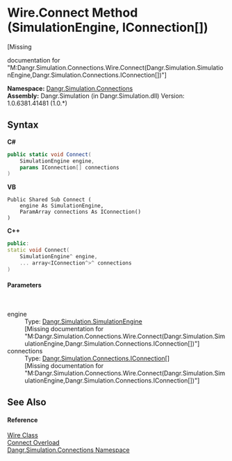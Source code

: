 # Wire.Connect Method (SimulationEngine, IConnection[])
 

\[Missing <summary> documentation for "M:Dangr.Simulation.Connections.Wire.Connect(Dangr.Simulation.SimulationEngine,Dangr.Simulation.Connections.IConnection[])"\]

**Namespace:**&nbsp;<a href="N_Dangr_Simulation_Connections">Dangr.Simulation.Connections</a><br />**Assembly:**&nbsp;Dangr.Simulation (in Dangr.Simulation.dll) Version: 1.0.6381.41481 (1.0.*)

## Syntax

**C#**<br />
``` C#
public static void Connect(
	SimulationEngine engine,
	params IConnection[] connections
)
```

**VB**<br />
``` VB
Public Shared Sub Connect ( 
	engine As SimulationEngine,
	ParamArray connections As IConnection()
)
```

**C++**<br />
``` C++
public:
static void Connect(
	SimulationEngine^ engine, 
	... array<IConnection^>^ connections
)
```


#### Parameters
&nbsp;<dl><dt>engine</dt><dd>Type: <a href="T_Dangr_Simulation_SimulationEngine">Dangr.Simulation.SimulationEngine</a><br />\[Missing <param name="engine"/> documentation for "M:Dangr.Simulation.Connections.Wire.Connect(Dangr.Simulation.SimulationEngine,Dangr.Simulation.Connections.IConnection[])"\]</dd><dt>connections</dt><dd>Type: <a href="T_Dangr_Simulation_Connections_IConnection">Dangr.Simulation.Connections.IConnection</a>[]<br />\[Missing <param name="connections"/> documentation for "M:Dangr.Simulation.Connections.Wire.Connect(Dangr.Simulation.SimulationEngine,Dangr.Simulation.Connections.IConnection[])"\]</dd></dl>

## See Also


#### Reference
<a href="T_Dangr_Simulation_Connections_Wire">Wire Class</a><br /><a href="Overload_Dangr_Simulation_Connections_Wire_Connect">Connect Overload</a><br /><a href="N_Dangr_Simulation_Connections">Dangr.Simulation.Connections Namespace</a><br />